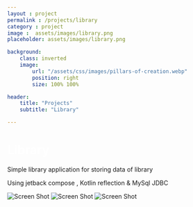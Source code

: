 ```yaml
---
layout : project
permalink : /projects/library
category : project
image :  assets/images/library.png
placeholder: assets/images/library.png

background:
    class: inverted
    image:
        url: "/assets/css/images/pillars-of-creation.webp"
        position: right
        size: 100% 100%

header:
    title: "Projects"
    subtitle: "Library"

---
```


<h1 style="color:white">Library</h1>
Simple library application for storing data of library

Using jetback compose , Kotlin reflection & MySql JDBC

![Screen Shot](https://user-images.githubusercontent.com/49305252/137166304-0334f18b-edab-4274-ad29-867c26ae14a9.png)
![Screen Shot](https://user-images.githubusercontent.com/49305252/137166306-2cabec70-3b30-4fc0-836b-a2aa37ecf3eb.png)
![Screen Shot](https://user-images.githubusercontent.com/49305252/137166311-3550e139-92f0-4fbb-a3c5-b7dc1c2c54a1.png)
